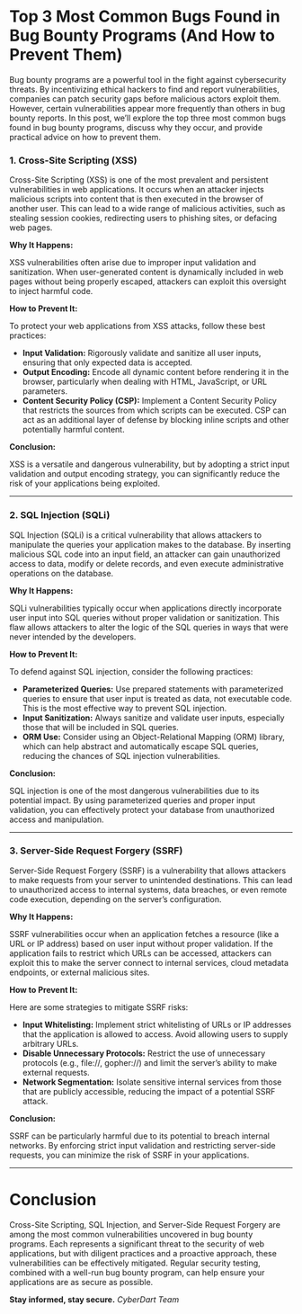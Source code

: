 # Top 3 Most Common Bugs Found in Bug Bounty Programs (And How to Prevent Them)

Bug bounty programs are a powerful tool in the fight against cybersecurity threats. By incentivizing ethical hackers to find and report vulnerabilities, companies can patch security gaps before malicious actors exploit them. However, certain vulnerabilities appear more frequently than others in bug bounty reports. In this post, we’ll explore the top three most common bugs found in bug bounty programs, discuss why they occur, and provide practical advice on how to prevent them.


### 1. **Cross-Site Scripting (XSS)**

Cross-Site Scripting (XSS) is one of the most prevalent and persistent vulnerabilities in web applications. It occurs when an attacker injects malicious scripts into content that is then executed in the browser of another user. This can lead to a wide range of malicious activities, such as stealing session cookies, redirecting users to phishing sites, or defacing web pages.

**Why It Happens:**

XSS vulnerabilities often arise due to improper input validation and sanitization. When user-generated content is dynamically included in web pages without being properly escaped, attackers can exploit this oversight to inject harmful code.

**How to Prevent It:**

To protect your web applications from XSS attacks, follow these best practices:
- **Input Validation:** Rigorously validate and sanitize all user inputs, ensuring that only expected data is accepted.
- **Output Encoding:** Encode all dynamic content before rendering it in the browser, particularly when dealing with HTML, JavaScript, or URL parameters.
- **Content Security Policy (CSP):** Implement a Content Security Policy that restricts the sources from which scripts can be executed. CSP can act as an additional layer of defense by blocking inline scripts and other potentially harmful content.

**Conclusion:**

XSS is a versatile and dangerous vulnerability, but by adopting a strict input validation and output encoding strategy, you can significantly reduce the risk of your applications being exploited.

---

### 2. **SQL Injection (SQLi)**

SQL Injection (SQLi) is a critical vulnerability that allows attackers to manipulate the queries your application makes to the database. By inserting malicious SQL code into an input field, an attacker can gain unauthorized access to data, modify or delete records, and even execute administrative operations on the database.

**Why It Happens:**

SQLi vulnerabilities typically occur when applications directly incorporate user input into SQL queries without proper validation or sanitization. This flaw allows attackers to alter the logic of the SQL queries in ways that were never intended by the developers.

**How to Prevent It:**

To defend against SQL injection, consider the following practices:
- **Parameterized Queries:** Use prepared statements with parameterized queries to ensure that user input is treated as data, not executable code. This is the most effective way to prevent SQL injection.
- **Input Sanitization:** Always sanitize and validate user inputs, especially those that will be included in SQL queries.
- **ORM Use:** Consider using an Object-Relational Mapping (ORM) library, which can help abstract and automatically escape SQL queries, reducing the chances of SQL injection vulnerabilities.

**Conclusion:**

SQL injection is one of the most dangerous vulnerabilities due to its potential impact. By using parameterized queries and proper input validation, you can effectively protect your database from unauthorized access and manipulation.

---

### 3. **Server-Side Request Forgery (SSRF)**

Server-Side Request Forgery (SSRF) is a vulnerability that allows attackers to make requests from your server to unintended destinations. This can lead to unauthorized access to internal systems, data breaches, or even remote code execution, depending on the server’s configuration.

**Why It Happens:**

SSRF vulnerabilities occur when an application fetches a resource (like a URL or IP address) based on user input without proper validation. If the application fails to restrict which URLs can be accessed, attackers can exploit this to make the server connect to internal services, cloud metadata endpoints, or external malicious sites.

**How to Prevent It:**

Here are some strategies to mitigate SSRF risks:
- **Input Whitelisting:** Implement strict whitelisting of URLs or IP addresses that the application is allowed to access. Avoid allowing users to supply arbitrary URLs.
- **Disable Unnecessary Protocols:** Restrict the use of unnecessary protocols (e.g., file://, gopher://) and limit the server’s ability to make external requests.
- **Network Segmentation:** Isolate sensitive internal services from those that are publicly accessible, reducing the impact of a potential SSRF attack.

**Conclusion:**

SSRF can be particularly harmful due to its potential to breach internal networks. By enforcing strict input validation and restricting server-side requests, you can minimize the risk of SSRF in your applications.

---

# Conclusion

Cross-Site Scripting, SQL Injection, and Server-Side Request Forgery are among the most common vulnerabilities uncovered in bug bounty programs. Each represents a significant threat to the security of web applications, but with diligent practices and a proactive approach, these vulnerabilities can be effectively mitigated. Regular security testing, combined with a well-run bug bounty program, can help ensure your applications are as secure as possible.

**Stay informed, stay secure.**
*CyberDart Team*
